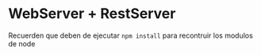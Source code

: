 # WebServer + RestServer

Recuerden que deben de ejecutar ``` npm install ``` para recontruir los modulos de node